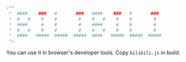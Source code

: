 ```javascript
/**
 *  ####    ###   #       ###   ####    ###   #       ###
 *  #   #    #    #        #    #   #    #    #        #
 *  ####     #    #        #    ####     #    #        #
 *  #   #    #    #        #    #   #    #    #        #
 *  ####   #####  #####  #####  ####   #####  #####  #####
 */
```

You can use it in browser's developer tools.
Copy `bilibili.js` in build.
